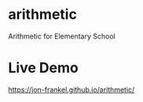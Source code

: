 # arithmetic
Arithmetic for Elementary School

# Live Demo
https://jon-frankel.github.io/arithmetic/
